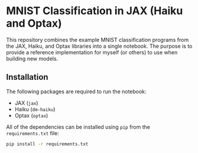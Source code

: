 # MNIST Classification in JAX (Haiku and Optax)

This repository combines the example MNIST classification programs from the JAX, Haiku, and Optax libraries into a single notebook.
The purpose is to provide a reference implementation for myself (or others) to use when building new models.

## Installation

The following packages are required to run the notebook:

- JAX (`jax`)
- Haiku (`dm-haiku`)
- Optax (`optax`)

All of the dependencies can be installed using `pip` from the `requirements.txt` file:

```bash
pip install -r requirements.txt
```
